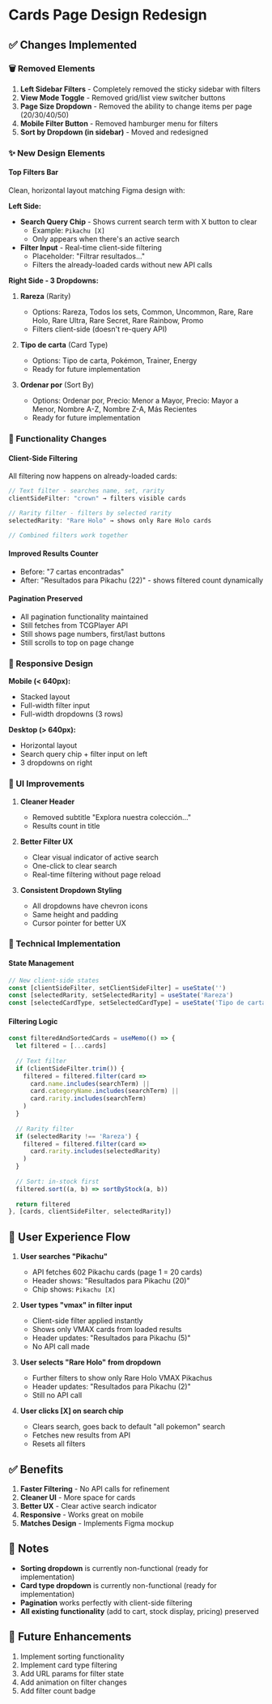 # Cards Page Design Redesign

## ✅ Changes Implemented

### 🗑️ Removed Elements

1. **Left Sidebar Filters** - Completely removed the sticky sidebar with filters
2. **View Mode Toggle** - Removed grid/list view switcher buttons
3. **Page Size Dropdown** - Removed the ability to change items per page (20/30/40/50)
4. **Mobile Filter Button** - Removed hamburger menu for filters
5. **Sort by Dropdown (in sidebar)** - Moved and redesigned

### ✨ New Design Elements

#### **Top Filters Bar**
Clean, horizontal layout matching Figma design with:

**Left Side:**
- **Search Query Chip** - Shows current search term with X button to clear
  - Example: `Pikachu [X]`
  - Only appears when there's an active search
- **Filter Input** - Real-time client-side filtering
  - Placeholder: "Filtrar resultados..."
  - Filters the already-loaded cards without new API calls

**Right Side - 3 Dropdowns:**
1. **Rareza** (Rarity)
   - Options: Rareza, Todos los sets, Common, Uncommon, Rare, Rare Holo, Rare Ultra, Rare Secret, Rare Rainbow, Promo
   - Filters client-side (doesn't re-query API)
   
2. **Tipo de carta** (Card Type)
   - Options: Tipo de carta, Pokémon, Trainer, Energy
   - Ready for future implementation

3. **Ordenar por** (Sort By)
   - Options: Ordenar por, Precio: Menor a Mayor, Precio: Mayor a Menor, Nombre A-Z, Nombre Z-A, Más Recientes
   - Ready for future implementation

### 🎯 Functionality Changes

#### **Client-Side Filtering**
All filtering now happens on already-loaded cards:

```typescript
// Text filter - searches name, set, rarity
clientSideFilter: "crown" → filters visible cards

// Rarity filter - filters by selected rarity
selectedRarity: "Rare Holo" → shows only Rare Holo cards

// Combined filters work together
```

#### **Improved Results Counter**
- Before: "7 cartas encontradas"
- After: "Resultados para Pikachu (22)" - shows filtered count dynamically

#### **Pagination Preserved**
- All pagination functionality maintained
- Still fetches from TCGPlayer API
- Still shows page numbers, first/last buttons
- Still scrolls to top on page change

### 📱 Responsive Design

**Mobile (< 640px):**
- Stacked layout
- Full-width filter input
- Full-width dropdowns (3 rows)

**Desktop (> 640px):**
- Horizontal layout
- Search query chip + filter input on left
- 3 dropdowns on right

### 🎨 UI Improvements

1. **Cleaner Header**
   - Removed subtitle "Explora nuestra colección..."
   - Results count in title

2. **Better Filter UX**
   - Clear visual indicator of active search
   - One-click to clear search
   - Real-time filtering without page reload

3. **Consistent Dropdown Styling**
   - All dropdowns have chevron icons
   - Same height and padding
   - Cursor pointer for better UX

### 🔧 Technical Implementation

#### **State Management**
```typescript
// New client-side states
const [clientSideFilter, setClientSideFilter] = useState('')
const [selectedRarity, setSelectedRarity] = useState('Rareza')
const [selectedCardType, setSelectedCardType] = useState('Tipo de carta')
```

#### **Filtering Logic**
```typescript
const filteredAndSortedCards = useMemo(() => {
  let filtered = [...cards]
  
  // Text filter
  if (clientSideFilter.trim()) {
    filtered = filtered.filter(card => 
      card.name.includes(searchTerm) ||
      card.categoryName.includes(searchTerm) ||
      card.rarity.includes(searchTerm)
    )
  }
  
  // Rarity filter
  if (selectedRarity !== 'Rareza') {
    filtered = filtered.filter(card => 
      card.rarity.includes(selectedRarity)
    )
  }
  
  // Sort: in-stock first
  filtered.sort((a, b) => sortByStock(a, b))
  
  return filtered
}, [cards, clientSideFilter, selectedRarity])
```

## 🎯 User Experience Flow

1. **User searches "Pikachu"**
   - API fetches 602 Pikachu cards (page 1 = 20 cards)
   - Header shows: "Resultados para Pikachu (20)"
   - Chip shows: `Pikachu [X]`

2. **User types "vmax" in filter input**
   - Client-side filter applied instantly
   - Shows only VMAX cards from loaded results
   - Header updates: "Resultados para Pikachu (5)"
   - No API call made

3. **User selects "Rare Holo" from dropdown**
   - Further filters to show only Rare Holo VMAX Pikachus
   - Header updates: "Resultados para Pikachu (2)"
   - Still no API call

4. **User clicks [X] on search chip**
   - Clears search, goes back to default "all pokemon" search
   - Fetches new results from API
   - Resets all filters

## ✅ Benefits

1. **Faster Filtering** - No API calls for refinement
2. **Cleaner UI** - More space for cards
3. **Better UX** - Clear active search indicator
4. **Responsive** - Works great on mobile
5. **Matches Design** - Implements Figma mockup

## 📝 Notes

- **Sorting dropdown** is currently non-functional (ready for implementation)
- **Card type dropdown** is currently non-functional (ready for implementation)
- **Pagination** works perfectly with client-side filtering
- **All existing functionality** (add to cart, stock display, pricing) preserved

## 🔮 Future Enhancements

1. Implement sorting functionality
2. Implement card type filtering
3. Add URL params for filter state
4. Add animation on filter changes
5. Add filter count badge

